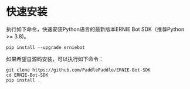 # 快速安装

执行如下命令，快速安装Python语言的最新版本ERNIE Bot SDK（推荐Python >= 3.8)。

``` {.copy}
pip install --upgrade erniebot
```

如果希望自源码安装，可以执行如下命令：

``` {.copy}
git clone https://github.com/PaddlePaddle/ERNIE-Bot-SDK
cd ERNIE-Bot-SDK
pip install .
```
